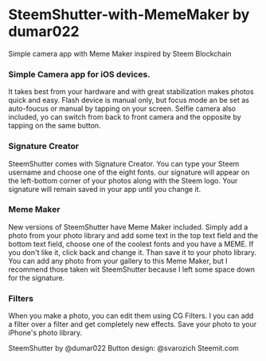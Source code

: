 # SteemShutter-with-MemeMaker by dumar022
Simple camera app with Meme Maker inspired by Steem Blockchain


### Simple Camera app for iOS devices.
It takes best from your hardware and with great stabilization makes photos quick and easy. Flash device is manual only, but focus mode an be set as auto-foucus or manual by tapping on your screen. Selfie camera also included, yo can switch from back to front camera and the opposite by tapping on the same button. 

### Signature Creator
SteemShutter comes with Signature Creator. You can type your Steem username and choose one of the eight fonts. our signature will appear on the left-bottom corner of your photos along with the Steem logo. Your signature will remain saved in your app until you change it. 

### Meme Maker
New versions of SteemShutter have Meme Maker included. Simply add a photo from your photo library and add some text in the top text field and the bottom text field, choose one of the coolest fonts and you have a MEME. If you don't like it, click back and change it. Than save it to your photo library.  You can add any photo from your gallery to this Meme Maker, but I recommend those taken wit SteemShutter because I left some space down for the signature.

### Filters
When you make a photo, you can edit them using CG Filters. I you can add a filter over a filter and get completely new effects. Save your photo to your iPhone's photo library. 

SteemShutter by @dumar022
Button design: @svarozich
Steemit.com
